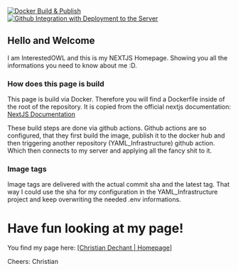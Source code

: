 [![Docker Build & Publish](https://github.com/InTerestedOWL/NEXTJS_Christian-Dechant/actions/workflows/pipeline.yml/badge.svg)](https://github.com/InTerestedOWL/NEXTJS_Christian-Dechant/actions/workflows/pipeline.yml)
[![Github Integration with Deployment to the Server](https://github.com/InTerestedOWL/YAML_Infrastructure/actions/workflows/pipeline.yml/badge.svg?branch=main)](https://github.com/InTerestedOWL/YAML_Infrastructure/actions/workflows/pipeline.yml)

## Hello and Welcome

I am InterestedOWL and this is my NEXTJS Homepage. Showing you all the informations you need to know about me :D.

### How does this page is build

This page is build via Docker. Therefore you will find a Dockerfile inside of the root of the repository.
It is copied from the official nextjs
documentation: [NextJS Documentation]( https://nextjs.org/docs/app/building-your-application/deploying#docker-image)

These build steps are done via github actions.
Github actions are so configured, that they first build the image, publish it to the docker hub and then triggering
another repository (YAML_Infrastructure) github action.
Which then connects to my server and applying all the fancy shit to it.

### Image tags

Image tags are delivered with the actual commit sha and the latest tag. That way I could use the sha for my
configuration in the YAML_Infrastructure project and keep overwriting the needed .env informations.

# Have fun looking at my page!

You find my page here: [[Christian Dechant | Homepage](https://christiandechant.de)]

Cheers: Christian